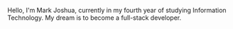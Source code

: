 Hello, I'm Mark Joshua, currently in my fourth year of studying Information Technology. My dream is to become a full-stack developer.